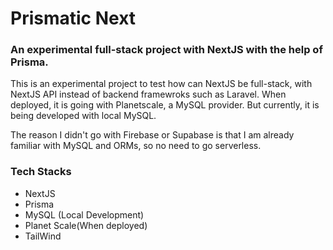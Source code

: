 # Prismatic Next
### An experimental full-stack project with NextJS with the help of Prisma.
This is an experimental project to test how can NextJS be full-stack, with NextJS API instead of backend framewroks such as Laravel.
When deployed, it is going with Planetscale, a MySQL provider. But currently, it is being developed with local MySQL.

The reason I didn't go with Firebase or Supabase is that I am already familiar with MySQL and ORMs, so no need to go serverless.

### Tech Stacks
* NextJS
* Prisma
* MySQL (Local Development)
* Planet Scale(When deployed)
* TailWind
